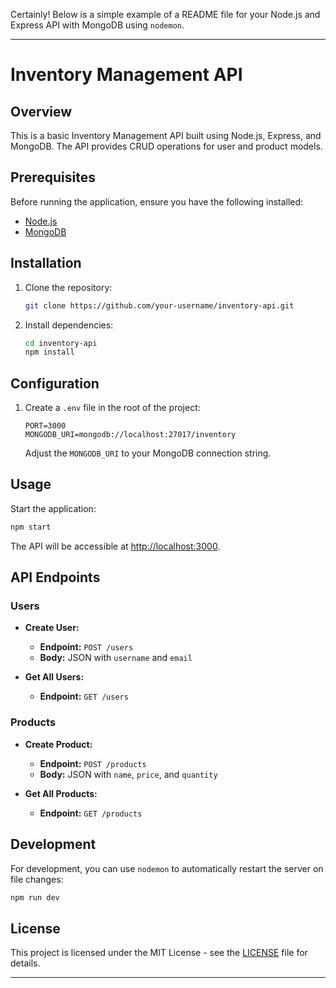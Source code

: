Certainly! Below is a simple example of a README file for your Node.js and Express API with MongoDB using `nodemon`.

---

# Inventory Management API

## Overview

This is a basic Inventory Management API built using Node.js, Express, and MongoDB. The API provides CRUD operations for user and product models.

## Prerequisites

Before running the application, ensure you have the following installed:

- [Node.js](https://nodejs.org/)
- [MongoDB](https://www.mongodb.com/try/download/community)

## Installation

1. Clone the repository:

   ```bash
   git clone https://github.com/your-username/inventory-api.git
   ```

2. Install dependencies:

   ```bash
   cd inventory-api
   npm install
   ```

## Configuration

1. Create a `.env` file in the root of the project:

   ```env
   PORT=3000
   MONGODB_URI=mongodb://localhost:27017/inventory
   ```

   Adjust the `MONGODB_URI` to your MongoDB connection string.

## Usage

Start the application:

```bash
npm start
```

The API will be accessible at [http://localhost:3000](http://localhost:3000).

## API Endpoints

### Users

- **Create User:**

  - **Endpoint:** `POST /users`
  - **Body:** JSON with `username` and `email`

- **Get All Users:**
  - **Endpoint:** `GET /users`

### Products

- **Create Product:**

  - **Endpoint:** `POST /products`
  - **Body:** JSON with `name`, `price`, and `quantity`

- **Get All Products:**
  - **Endpoint:** `GET /products`

## Development

For development, you can use `nodemon` to automatically restart the server on file changes:

```bash
npm run dev
```

## License

This project is licensed under the MIT License - see the [LICENSE](LICENSE) file for details.

---
